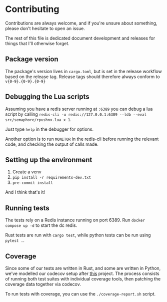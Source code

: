 # Contributing

Contributions are always welcome, and if you're unsure about something, please don't hesitate
to open an issue.

The rest of this file is dedicated document development and releases for things
that I'll otherwise forget.

## Package version

The package's version lives in `cargo.toml`, but is set
in the release workflow based on the release tag. Release tags
should therefore always conform to `v{0-9}.{0-9}.{0-9}`

## Debugging the Lua scripts

Assuming you have a redis server running at `:6389` you can debug
a lua script by calling `redis-cli -u redis://127.0.0.1:6389 --ldb --eval src/semaphore/rpushnx.lua x 1`.

Just type `help` in the debugger for options.

Another option is to run `MONITOR` in the redis-cli before running the relevant code,
and checking the output of calls made.

## Setting up the environment

1. Create a venv
2. `pip install -r requirements-dev.txt`
2. `pre-commit install`

And I think that's it!

## Running tests

The tests rely on a Redis instance running on port 6389.
Run `docker compose up -d` to start the dc redis.

Rust tests are run with `cargo test`, while python tests can be run using `pytest .`.

## Coverage

Since some of our tests are written in Rust, and some are written in Python,
we've modelled our codecov setup after [this](https://github.com/cjermain/rust-python-coverage)
project. The process consists of running both test suites with individual coverage tools, then
patching the coverage data together via codecov.

To run tests with coverage, you can use the `./coverage-report.sh` script.
